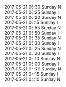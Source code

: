 2017-05-21 06:30 Sunday  N  
2017-05-21 06:25 Sunday  I  
2017-05-21 06:20 Sunday  N  
2017-05-21 06:15 Sunday  I  
2017-05-21 05:55 Sunday  N  
2017-05-21 05:50 Sunday  I  
2017-05-21 05:35 Sunday  N  
2017-05-21 05:30 Sunday  I  
2017-05-21 05:25 Sunday  N  
2017-05-21 05:20 Sunday  I  
2017-05-21 05:10 Sunday  N  
2017-05-21 05:00 Sunday  I  
2017-05-21 04:20 Sunday  N  
2017-05-21 04:15 Sunday  I  
2017-05-21 04:10 Sunday  N  

